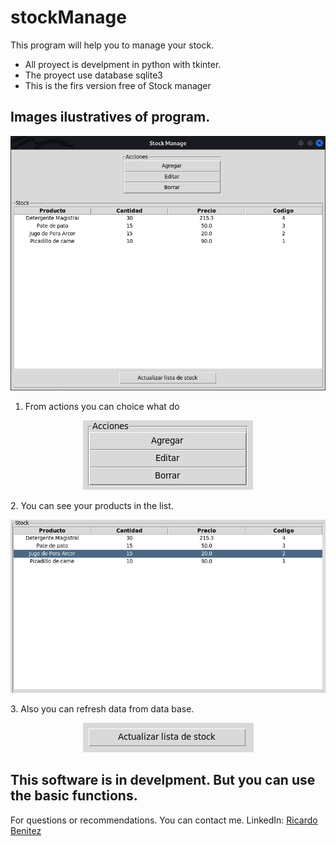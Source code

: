 # stockManage
This program will help you to manage your stock.

 * All proyect is develpment in python with tkinter.
 * The proyect use database sqlite3
 * This is the firs version free of Stock manager

 ## Images ilustratives of program.
 <p align="center"><img src="src/window_general.png" /></p>

 1. From actions you can choice what do
 <p align="center"><img src="src/actions.png" /></p>
 2. You can see your products in the list.
 <p align="center"><img src="src/list_products.png" /></p>
 3. Also you can refresh data from data base.
 <p align="center"><img src="src/update_list.png" /></p>


 ## This software is in develpment. But you can use the basic functions.

For questions or recommendations. You can contact me.
LinkedIn: [Ricardo Benitez]( www.linkedin.com/in/roseabdev)
